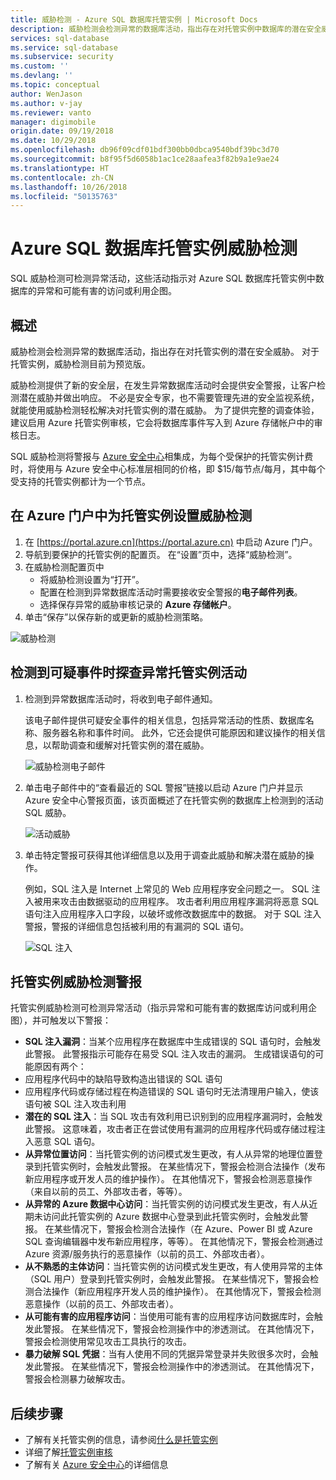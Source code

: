 ```yaml
---
title: 威胁检测 - Azure SQL 数据库托管实例 | Microsoft Docs
description: 威胁检测会检测异常的数据库活动，指出存在对托管实例中数据库的潜在安全威胁。
services: sql-database
ms.service: sql-database
ms.subservice: security
ms.custom: ''
ms.devlang: ''
ms.topic: conceptual
author: WenJason
ms.author: v-jay
ms.reviewer: vanto
manager: digimobile
origin.date: 09/19/2018
ms.date: 10/29/2018
ms.openlocfilehash: db96f09cdf01bdf300bb0dbca9540bdf39bc3d70
ms.sourcegitcommit: b8f95f5d6058b1ac1ce28aafea3f82b9a1e9ae24
ms.translationtype: HT
ms.contentlocale: zh-CN
ms.lasthandoff: 10/26/2018
ms.locfileid: "50135763"
---
```

# <a name="azure-sql-database-managed-instance-threat-detection"></a>Azure SQL 数据库托管实例威胁检测

SQL 威胁检测可检测异常活动，这些活动指示对 Azure SQL 数据库托管实例中数据库的异常和可能有害的访问或利用企图。

## <a name="overview"></a>概述

威胁检测会检测异常的数据库活动，指出存在对托管实例的潜在安全威胁。 对于托管实例，威胁检测目前为预览版。

威胁检测提供了新的安全层，在发生异常数据库活动时会提供安全警报，让客户检测潜在威胁并做出响应。 不必是安全专家，也不需要管理先进的安全监视系统，就能使用威胁检测轻松解决对托管实例的潜在威胁。 为了提供完整的调查体验，建议启用 Azure 托管实例审核，它会将数据库事件写入到 Azure 存储帐户中的审核日志。 

SQL 威胁检测将警报与 [Azure 安全中心](https://azure.microsoft.com/services/security-center/)相集成，为每个受保护的托管实例计费时，将使用与 Azure 安全中心标准层相同的价格，即 $15/每节点/每月，其中每个受支持的托管实例都计为一个节点。  

## <a name="set-up-threat-detection-for-your-managed-instance-in-the-azure-portal"></a>在 Azure 门户中为托管实例设置威胁检测
1. 在 [https://portal.azure.cn](https://portal.azure.cn) 中启动 Azure 门户。
2. 导航到要保护的托管实例的配置页。 在“设置”页中，选择“威胁检测”。 
3. 在威胁检测配置页中 
   - 将威胁检测设置为“打开”。
   - 配置在检测到异常数据库活动时需要接收安全警报的**电子邮件列表**。
   - 选择保存异常的威胁审核记录的 **Azure 存储帐户**。 
4.  单击“保存”以保存新的或更新的威胁检测策略。

   ![威胁检测](./media/sql-database-managed-instance-threat-detection/threat-detection.png)

## <a name="explore-anomalous-managed-instance-activities-upon-detection-of-a-suspicious-event"></a>检测到可疑事件时探查异常托管实例活动

1. 检测到异常数据库活动时，将收到电子邮件通知。 

   该电子邮件提供可疑安全事件的相关信息，包括异常活动的性质、数据库名称、服务器名称和事件时间。 此外，它还会提供可能原因和建议操作的相关信息，以帮助调查和缓解对托管实例的潜在威胁。

   ![威胁检测电子邮件](./media/sql-database-managed-instance-threat-detection/threat-detection-email.png)

2. 单击电子邮件中的“查看最近的 SQL 警报”链接以启动 Azure 门户并显示 Azure 安全中心警报页面，该页面概述了在托管实例的数据库上检测到的活动 SQL 威胁。

   ![活动威胁](./media/sql-database-managed-instance-threat-detection/active-threats.png)

3. 单击特定警报可获得其他详细信息以及用于调查此威胁和解决潜在威胁的操作。

   例如，SQL 注入是 Internet 上常见的 Web 应用程序安全问题之一。 SQL 注入被用来攻击由数据驱动的应用程序。 攻击者利用应用程序漏洞将恶意 SQL 语句注入应用程序入口字段，以破坏或修改数据库中的数据。 对于 SQL 注入警报，警报的详细信息包括被利用的有漏洞的 SQL 语句。

   ![SQL 注入](./media/sql-database-managed-instance-threat-detection/sql-injection.png)

## <a name="managed-instance-threat-detection-alerts"></a>托管实例威胁检测警报 

托管实例威胁检测可检测异常活动（指示异常和可能有害的数据库访问或利用企图），并可触发以下警报：
- **SQL 注入漏洞**：当某个应用程序在数据库中生成错误的 SQL 语句时，会触发此警报。 此警报指示可能存在易受 SQL 注入攻击的漏洞。 生成错误语句的可能原因有两个：
 - 应用程序代码中的缺陷导致构造出错误的 SQL 语句
 - 应用程序代码或存储过程在构造错误的 SQL 语句时无法清理用户输入，使该语句被 SQL 注入攻击利用
- **潜在的 SQL 注入**：当 SQL 攻击有效利用已识别到的应用程序漏洞时，会触发此警报。 这意味着，攻击者正在尝试使用有漏洞的应用程序代码或存储过程注入恶意 SQL 语句。
- **从异常位置访问**：当托管实例的访问模式发生更改，有人从异常的地理位置登录到托管实例时，会触发此警报。 在某些情况下，警报会检测合法操作（发布新应用程序或开发人员的维护操作）。 在其他情况下，警报会检测恶意操作（来自以前的员工、外部攻击者，等等）。
- **从异常的 Azure 数据中心访问**：当托管实例的访问模式发生更改，有人从近期未访问此托管实例的 Azure 数据中心登录到此托管实例时，会触发此警报。 在某些情况下，警报会检测合法操作（在 Azure、Power BI 或 Azure SQL 查询编辑器中发布新应用程序，等等）。 在其他情况下，警报会检测通过 Azure 资源/服务执行的恶意操作（以前的员工、外部攻击者）。
- **从不熟悉的主体访问**：当托管实例的访问模式发生更改，有人使用异常的主体（SQL 用户）登录到托管实例时，会触发此警报。 在某些情况下，警报会检测合法操作（新应用程序开发人员的维护操作）。 在其他情况下，警报会检测恶意操作（以前的员工、外部攻击者）。
- **从可能有害的应用程序访问**：当使用可能有害的应用程序访问数据库时，会触发此警报。 在某些情况下，警报会检测操作中的渗透测试。 在其他情况下，警报会检测使用常见攻击工具执行的攻击。
- **暴力破解 SQL 凭据**：当有人使用不同的凭据异常登录并失败很多次时，会触发此警报。 在某些情况下，警报会检测操作中的渗透测试。 在其他情况下，警报会检测暴力破解攻击。

## <a name="next-steps"></a>后续步骤

- 了解有关托管实例的信息，请参阅[什么是托管实例](sql-database-managed-instance.md)
- 详细了解[托管实例审核](https://go.microsoft.com/fwlink/?linkid=869430) 
- 了解有关 [Azure 安全中心](https://docs.microsoft.com/azure/security-center/security-center-intro)的详细信息
